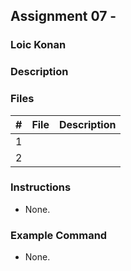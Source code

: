 ## Assignment 07 - 

### Loic Konan

### Description


### Files

|   #   | File | Description |
| :---: | ---- | ----------- |
|   1   |      |             |
|   2   |      |             |

### Instructions

- None.

### Example Command

- None.
